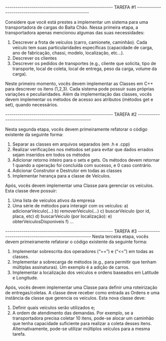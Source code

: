 ------------------------------------------------------ TAREFA #1 ------------------------------------------------------

Considere que você está prestes a implementar um sistema para uma transportadora de
cargas do Baita Chão. Nessa primeira etapa, a transportadora apenas mencionou algumas
das suas necessidades:

1) Descrever a frota de veículos (carro, camionete, caminhão). Cada veículo tem suas
particularidades específicas (capacidade de carga, ano de fabricação, chassi,
modelo, localização, etc…).
2) Descrever os clientes
3) Descrever os pedidos de transportes (e.g., cliente que solicita, tipo de transporte,
local de coleta, local de entrega, peso da carga, volume da carga).

Neste primeiro momento, vocês devem implementar as Classes em C++ para descrever os
itens (1,2,3). Cada sistema pode possuir suas próprias variações e peculiaridades. Além da
implementação das classes, vocês devem implementar os métodos de acesso aos atributos
(métodos get e set), quando necessários. 

------------------------------------------------------ TAREFA #2 ------------------------------------------------------

Nesta segunda etapa, vocês devem primeiramente refatorar o código existente da seguinte
forma:

1) Separar as classes em arquivos separados (em .h e .cpp)
2) Realizar verificações nos métodos set para evitar que dados errados sejam
inseridos em todos os métodos
3) Adicionar retorno inteiro para o sets e gets. Os métodos devem retornar 1
quando a operação foi concluída com sucesso, e 0 caso contrário.
4) Adicionar Construtor e Destrutor em todas as classes
5) Implementar herança para a classe de Veículos.

Após, vocês devem implementar uma Classe para gerenciar os veículos. Esta classe deve
possuir:

1) Uma lista de veículos ativos da empresa
2) Uma série de métodos para interagir com os veículos: 
 a) adicionarVeiculo(...) 
 b) removerVeiculo(...) 
 c) buscarVeiculo (por id, placa, etc) 
 d) buscarVeiculo (por localização): 
 e) obterVeiculosDisponiveis 
 f) … 

------------------------------------------------------ TAREFA #3 ------------------------------------------------------
Nesta terceira etapa, vocês devem primeiramente refatorar o código existente da seguinte
forma:

1) Implementar sobrescrita dos operadores (“==”) e (“<<”) em todas as classes.
2) Implementar a sobrecarga de métodos (e.g., para permitir que tenham
múltiplas assinaturas). Um exemplo é a adição de carros.
3) Implementar a localização dos veículos e ordens baseados em Latitude e
Longitude.

Após, vocês devem implementar uma Classe para definir uma roteirização de
entregas/coletas. A classe deve receber como entrada as Ordens e uma instância da classe
que gerencia os veículos. Esta nova classe deve:

1) Definir quais veículos serão utilizados e;
2) A ordem de atendimento das demandas. Por exemplo, se a transportadora
precisa coletar 10 itens, pode-se alocar um caminhão que tenha capacidade
suficiente para realizar a coleta desses itens. Alternativamente, pode-se
utilizar múltiplos veículos para a mesma tarefa.
